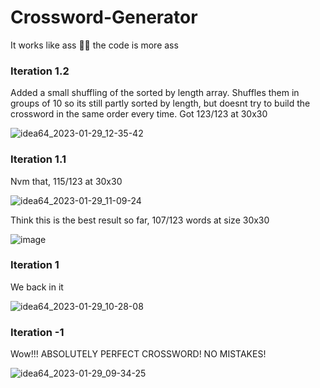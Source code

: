 # Crossword-Generator 

It works like ass 🤡🤡 the code is more ass

### Iteration 1.2
Added a small shuffling of the sorted by length array. Shuffles them in groups of 10 so its still partly sorted by length, but doesnt try to build the crossword in the same order every time. Got 123/123 at 30x30

![idea64_2023-01-29_12-35-42](https://user-images.githubusercontent.com/22419372/215323390-86cfdb84-0a5f-48b4-9639-b320c5f2452c.png)


### Iteration 1.1
Nvm that, 115/123 at 30x30

![idea64_2023-01-29_11-09-24](https://user-images.githubusercontent.com/22419372/215319286-9ea6a2d5-e798-4a13-88a5-a306537c4e0a.png)

Think this is the best result so far, 107/123 words at size 30x30

![image](https://user-images.githubusercontent.com/22419372/215318925-606c26d7-9589-41bb-98af-42529aa6deb7.png)


### Iteration 1
We back in it

![idea64_2023-01-29_10-28-08](https://user-images.githubusercontent.com/22419372/215317330-d0c144c5-5a8c-4184-990e-d529967c03d3.png)

### Iteration -1
Wow!!! ABSOLUTELY PERFECT CROSSWORD! NO MISTAKES!

![idea64_2023-01-29_09-34-25](https://user-images.githubusercontent.com/22419372/215314918-d86e1a98-63b6-4c79-b4e2-37e5fb435b9e.png)
